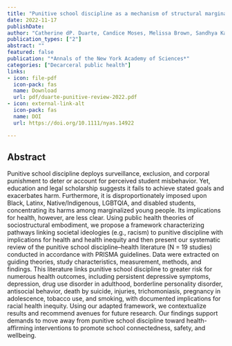 ```yaml
---
title: "Punitive school discipline as a mechanism of structural marginalization with implications for health inequity: A systematic review of quantitative studies in the health and social sciences literature"
date: 2022-11-17
publishDate: 
author: "Catherine dP. Duarte, Candice Moses, Melissa Brown, Sandhya Kajeepeta, Seth J. Prins, Janelle Scott, Mahasin S. Mujahid"
publication_types: ["2"]
abstract: ""
featured: false
publication: "*Annals of the New York Academy of Sciences*"
categories: ["Decarceral public health"]
links:
- icon: file-pdf
  icon-pack: fas
  name: Download
  url: pdf/duarte-punitive-review-2022.pdf
- icon: external-link-alt
  icon-pack: fas
  name: DOI
  url: https://doi.org/10.1111/nyas.14922

---
```


## Abstract

Punitive school discipline deploys surveillance, exclusion, and corporal punishment to deter or account for perceived student misbehavior. Yet, education and legal scholarship suggests it fails to achieve stated goals and exacerbates harm. Furthermore, it is disproportionately imposed upon Black, Latinx, Native/Indigenous, LGBTQIA, and disabled students, concentrating its harms among marginalized young people. Its implications for health, however, are less clear. Using public health theories of sociostructural embodiment, we propose a framework characterizing pathways linking societal ideologies (e.g., racism) to punitive discipline with implications for health and health inequity and then present our systematic review of the punitive school discipline–health literature (N = 19 studies) conducted in accordance with PRISMA guidelines. Data were extracted on guiding theories, study characteristics, measurement, methods, and findings. This literature links punitive school discipline to greater risk for numerous health outcomes, including persistent depressive symptoms, depression, drug use disorder in adulthood, borderline personality disorder, antisocial behavior, death by suicide, injuries, trichomoniasis, pregnancy in adolescence, tobacco use, and smoking, with documented implications for racial health inequity. Using our adapted framework, we contextualize results and recommend avenues for future research. Our findings support demands to move away from punitive school discipline toward health-affirming interventions to promote school connectedness, safety, and wellbeing.